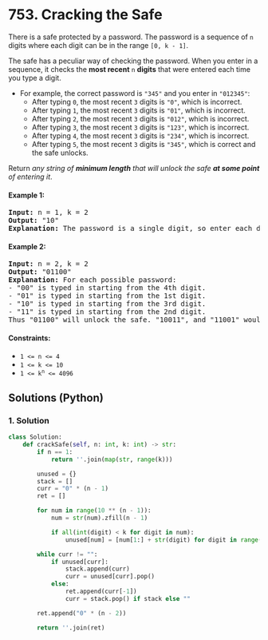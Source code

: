# 753. Cracking the Safe
There is a safe protected by a password. The password is a sequence of `n` digits where each digit can be in the range `[0, k - 1]`.

The safe has a peculiar way of checking the password. When you enter in a sequence, it checks the **most recent** `n` **digits** that were entered each time you type a digit.

* For example, the correct password is `"345"` and you enter in `"012345"`:
    * After typing `0`, the most recent `3` digits is `"0"`, which is incorrect.
    * After typing `1`, the most recent `3` digits is `"01"`, which is incorrect.
    * After typing `2`, the most recent `3` digits is `"012"`, which is incorrect.
    * After typing `3`, the most recent `3` digits is `"123"`, which is incorrect.
    * After typing `4`, the most recent `3` digits is `"234"`, which is incorrect.
    * After typing `5`, the most recent `3` digits is `"345"`, which is correct and the safe unlocks.

Return *any string of **minimum length** that will unlock the safe **at some point** of entering it*.

#### Example 1:
<pre>
<strong>Input:</strong> n = 1, k = 2
<strong>Output:</strong> "10"
<strong>Explanation:</strong> The password is a single digit, so enter each digit. "01" would also unlock the safe.
</pre>

#### Example 2:
<pre>
<strong>Input:</strong> n = 2, k = 2
<strong>Output:</strong> "01100"
<strong>Explanation:</strong> For each possible password:
- "00" is typed in starting from the 4th digit.
- "01" is typed in starting from the 1st digit.
- "10" is typed in starting from the 3rd digit.
- "11" is typed in starting from the 2nd digit.
Thus "01100" will unlock the safe. "10011", and "11001" would also unlock the safe.
</pre>

#### Constraints:
* `1 <= n <= 4`
* `1 <= k <= 10`
* <code>1 <= k<sup>n</sup> <= 4096</code>

## Solutions (Python)

### 1. Solution
```Python
class Solution:
    def crackSafe(self, n: int, k: int) -> str:
        if n == 1:
            return ''.join(map(str, range(k)))

        unused = {}
        stack = []
        curr = "0" * (n - 1)
        ret = []

        for num in range(10 ** (n - 1)):
            num = str(num).zfill(n - 1)

            if all(int(digit) < k for digit in num):
                unused[num] = [num[1:] + str(digit) for digit in range(k)]

        while curr != "":
            if unused[curr]:
                stack.append(curr)
                curr = unused[curr].pop()
            else:
                ret.append(curr[-1])
                curr = stack.pop() if stack else ""

        ret.append("0" * (n - 2))

        return ''.join(ret)
```
